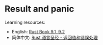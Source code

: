 # Result and panic

Learning resources:

- English: [Rust Book 9.1, 9.2](https://doc.rust-lang.org/book/ch09-00-error-handling.html)
- 简体中文: [Rust 语言圣经 - 返回值和错误处理](https://course.rs/basic/result-error/intro.html)
